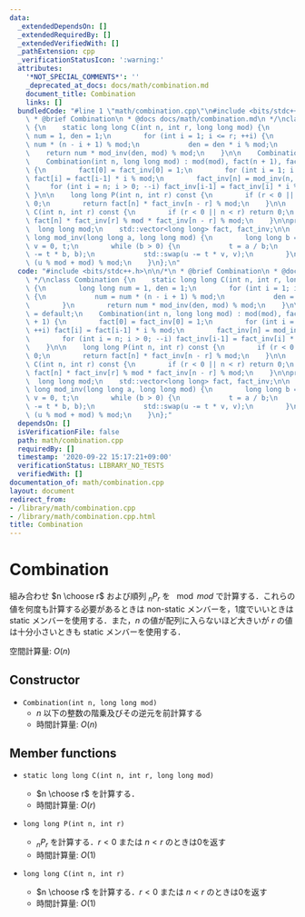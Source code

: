 ```yaml
---
data:
  _extendedDependsOn: []
  _extendedRequiredBy: []
  _extendedVerifiedWith: []
  _pathExtension: cpp
  _verificationStatusIcon: ':warning:'
  attributes:
    '*NOT_SPECIAL_COMMENTS*': ''
    _deprecated_at_docs: docs/math/combination.md
    document_title: Combination
    links: []
  bundledCode: "#line 1 \"math/combination.cpp\"\n#include <bits/stdc++.h>\n\n/*\n\
    \ * @brief Combination\n * @docs docs/math/combination.md\n */\nclass Combination\
    \ {\n    static long long C(int n, int r, long long mod) {\n        long long\
    \ num = 1, den = 1;\n        for (int i = 1; i <= r; ++i) {\n            num =\
    \ num * (n - i + 1) % mod;\n            den = den * i % mod;\n        }\n    \
    \    return num * mod_inv(den, mod) % mod;\n    }\n\n    Combination() = default;\n\
    \    Combination(int n, long long mod) : mod(mod), fact(n + 1), fact_inv(n + 1)\
    \ {\n        fact[0] = fact_inv[0] = 1;\n        for (int i = 1; i <= n; ++i)\
    \ fact[i] = fact[i-1] * i % mod;\n        fact_inv[n] = mod_inv(n, mod);\n   \
    \     for (int i = n; i > 0; --i) fact_inv[i-1] = fact_inv[i] * i % mod;\n   \
    \ }\n\n    long long P(int n, int r) const {\n        if (r < 0 || n < r) return\
    \ 0;\n        return fact[n] * fact_inv[n - r] % mod;\n    }\n\n    long long\
    \ C(int n, int r) const {\n        if (r < 0 || n < r) return 0;\n        return\
    \ fact[n] * fact_inv[r] % mod * fact_inv[n - r] % mod;\n    }\n\nprivate:\n  \
    \  long long mod;\n    std::vector<long long> fact, fact_inv;\n\n    static long\
    \ long mod_inv(long long a, long long mod) {\n        long long b = mod, u = 1,\
    \ v = 0, t;\n        while (b > 0) {\n            t = a / b;\n            std::swap(a\
    \ -= t * b, b);\n            std::swap(u -= t * v, v);\n        }\n        return\
    \ (u % mod + mod) % mod;\n    }\n};\n"
  code: "#include <bits/stdc++.h>\n\n/*\n * @brief Combination\n * @docs docs/math/combination.md\n\
    \ */\nclass Combination {\n    static long long C(int n, int r, long long mod)\
    \ {\n        long long num = 1, den = 1;\n        for (int i = 1; i <= r; ++i)\
    \ {\n            num = num * (n - i + 1) % mod;\n            den = den * i % mod;\n\
    \        }\n        return num * mod_inv(den, mod) % mod;\n    }\n\n    Combination()\
    \ = default;\n    Combination(int n, long long mod) : mod(mod), fact(n + 1), fact_inv(n\
    \ + 1) {\n        fact[0] = fact_inv[0] = 1;\n        for (int i = 1; i <= n;\
    \ ++i) fact[i] = fact[i-1] * i % mod;\n        fact_inv[n] = mod_inv(n, mod);\n\
    \        for (int i = n; i > 0; --i) fact_inv[i-1] = fact_inv[i] * i % mod;\n\
    \    }\n\n    long long P(int n, int r) const {\n        if (r < 0 || n < r) return\
    \ 0;\n        return fact[n] * fact_inv[n - r] % mod;\n    }\n\n    long long\
    \ C(int n, int r) const {\n        if (r < 0 || n < r) return 0;\n        return\
    \ fact[n] * fact_inv[r] % mod * fact_inv[n - r] % mod;\n    }\n\nprivate:\n  \
    \  long long mod;\n    std::vector<long long> fact, fact_inv;\n\n    static long\
    \ long mod_inv(long long a, long long mod) {\n        long long b = mod, u = 1,\
    \ v = 0, t;\n        while (b > 0) {\n            t = a / b;\n            std::swap(a\
    \ -= t * b, b);\n            std::swap(u -= t * v, v);\n        }\n        return\
    \ (u % mod + mod) % mod;\n    }\n};"
  dependsOn: []
  isVerificationFile: false
  path: math/combination.cpp
  requiredBy: []
  timestamp: '2020-09-22 15:17:21+09:00'
  verificationStatus: LIBRARY_NO_TESTS
  verifiedWith: []
documentation_of: math/combination.cpp
layout: document
redirect_from:
- /library/math/combination.cpp
- /library/math/combination.cpp.html
title: Combination
---
```

# Combination

組み合わせ $n \choose r$ および順列 $_n P _r$ を $\mod mod$ で計算する．これらの値を何度も計算する必要があるときは non-static メンバーを，1度でいいときは static メンバーを使用する．また，$n$ の値が配列に入らないほど大きいが $r$ の値は十分小さいときも static メンバーを使用する．

空間計算量: $O(n)$

## Constructor

- `Combination(int n, long long mod)`
    - $n$ 以下の整数の階乗及びその逆元を前計算する
    - 時間計算量: $O(n)$

## Member functions

- `static long long C(int n, int r, long long mod)`
    - $n \choose r$ を計算する．
    - 時間計算量: $O(r)$

- `long long P(int n, int r)`
    - $_n P _r$ を計算する．$r < 0$ または $n < r$ のときは0を返す
    - 時間計算量: $O(1)$

- `long long C(int n, int r)`
    - $n \choose r$ を計算する．$r < 0$ または $n < r$ のときは0を返す
    - 時間計算量: $O(1)$